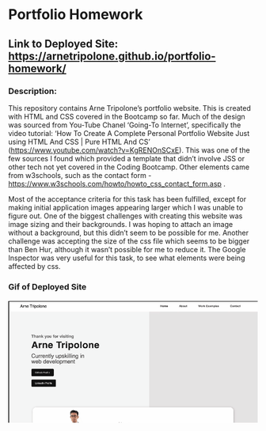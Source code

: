 # Portfolio Homework

## Link to Deployed Site: https://arnetripolone.github.io/portfolio-homework/

### Description:
This repository contains Arne Tripolone’s portfolio website. This is created with HTML and CSS covered in the Bootcamp so far. 
Much of the design was sourced from You-Tube Chanel ‘Going-To Internet’, specifically the video tutorial: ‘How To Create A Complete Personal Portfolio Website Just using HTML And CSS | Pure HTML And CS’ (https://www.youtube.com/watch?v=KgRENOnSCxE). 
This was one of the few sources I found which provided a template that didn’t involve JSS or other tech not yet covered in the Coding Bootcamp. 
Other elements came from w3schools, such as the contact form - https://www.w3schools.com/howto/howto_css_contact_form.asp . 

Most of the acceptance criteria for this task has been fulfilled, except for making initial application images appearing larger which I was unable to figure out. 
One of the biggest challenges with creating this website was image sizing and their backgrounds. 
I was hoping to attach an image without a background, but this didn’t seem to be possible for me. 
Another challenge was accepting the size of the css file which seems to be bigger than Ben Hur, although it wasn’t possible for me to reduce it. The Google Inspector was very useful for this task, to see what elements were being affected by css.

### Gif of Deployed Site
####
![](images/portfolio_homework.gif)
